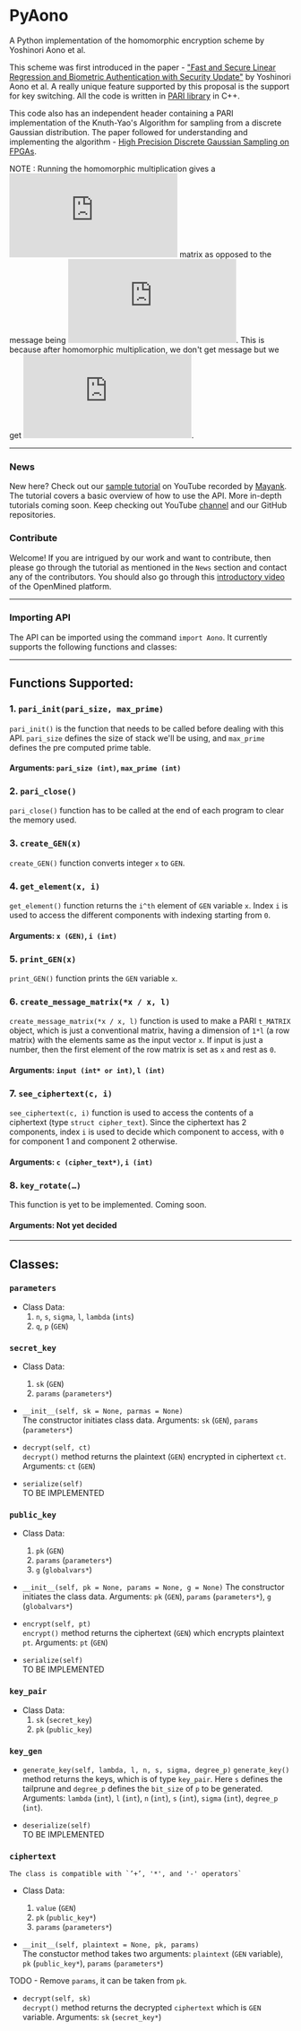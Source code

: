# PyAono
A Python implementation of the homomorphic encryption scheme by Yoshinori Aono et al. 

This scheme was first introduced in the paper - <a href="https://pdfs.semanticscholar.org/73f0/aa4e1b47b55f0f3d8464f61750e559067c56.pdf">"Fast and Secure Linear Regression and Biometric Authentication with Security Update"</a> by Yoshinori Aono et al. A really unique feature supported by this proposal is the support for key switching. All the code is written in <a href="http://pari.math.u-bordeaux.fr/">PARI library</a> in C++.

This code also has an independent header containing a PARI implementation of the Knuth-Yao's Algorithm for sampling from a discrete Gaussian distribution. The paper followed for understanding and implementing the algorithm - <a href="https://www.esat.kuleuven.be/cosic/publications/article-2372.pdf">High Precision Discrete Gaussian Sampling on FPGAs</a>.

NOTE : Running the homomorphic multiplication gives a ![equation](http://latex.codecogs.com/gif.latex?%24l*l%24) matrix as opposed to the message being ![equation](http://latex.codecogs.com/gif.latex?%241*l%24). This is because after homomorphic multiplication, we don't get message but we get ![equation](http://latex.codecogs.com/gif.latex?%24m%5ET*m%24).

--------

### News
New here? Check out our <a href="https://www.youtube.com/watch?v=jKKafEBx5P4">sample tutorial</a> on YouTube recorded by <a href="https://github.com/mayank0403">Mayank</a>. The tutorial covers a basic overview of how to use the API. More in-depth tutorials coming soon. Keep checking out YouTube <a href="https://www.youtube.com/channel/UCzoUqDE_OzYo6lGXtsEbOxQ">channel</a> and our GitHub repositories.

### Contribute
Welcome! If you are intrigued by our work and want to contribute, then please go through the tutorial as mentioned in the `News` section and contact any of the contributors. You should also go through this <a href="https://www.youtube.com/watch?v=sXFmKquiVnk">introductory video</a> of the OpenMined platform.

--------

### Importing API
The API can be imported using the command ```import Aono```. It currently supports the following functions and classes:

--------

## Functions Supported:
### 1. ```pari_init(pari_size, max_prime)```
```pari_init()``` is the function that needs to be called before dealing with this API. `pari_size` defines the size of stack we'll be using, and `max_prime` defines the pre computed prime table. 
#### Arguments: ```pari_size (int)```, ```max_prime (int)```
### 2. ```pari_close()```
```pari_close()``` function has to be called at the end of each program to clear the memory used.
### 3. ```create_GEN(x)```
```create_GEN()``` function converts integer `x` to `GEN`.
### 4. ```get_element(x, i)```
```get_element()``` function returns the `i^th` element of `GEN` variable `x`.  Index `i` is used to access the different components with indexing starting from `0`.
#### Arguments: ```x (GEN)```, ```i (int)```
### 5. ```print_GEN(x)```
```print_GEN()``` function prints the `GEN` variable `x`.
### 6. ```create_message_matrix(*x / x, l)```
```create_message_matrix(*x / x, l)``` function is used to make a PARI `t_MATRIX` object, which is just a conventional matrix, having a dimension of ```1*l``` (a row matrix) with the elements same as the input vector `x`. If input is just a number, then the first element of the row matrix is set as `x` and rest as `0`.
#### Arguments: ```input (int* or int)```, ```l (int)```
### 7. ```see_ciphertext(c, i)```
```see_ciphertext(c, i)``` function is used to access the contents of a ciphertext (type `struct cipher_text`). Since the ciphertext has 2 components, index `i` is used to decide which component to access, with `0` for component 1 and component 2 otherwise.
#### Arguments: ```c (cipher_text*)```, ```i (int)```

### 8. ```key_rotate(…)```
This function is yet to be implemented. Coming soon.
#### Arguments: Not yet decided

--------

## Classes:

### ```parameters```
  * Class Data:
    1. `n`, `s`, `sigma`, `l`, `lambda` (`ints`)
    2. `q`, `p` (`GEN`)

### ```secret_key```
  * Class Data:
    1. `sk` (`GEN`)
    2. `params` (`parameters*`)

  * ```__init__(self, sk = None, parmas = None)```   
    The constructor initiates class data. 
    Arguments: `sk` (`GEN`), `params` (`parameters*`)

  * ```decrypt(self, ct)```   
    ```decrypt()``` method returns the plaintext (`GEN`) encrypted in ciphertext `ct`.    Arguments: `ct` (`GEN`) 

  * ```serialize(self)```   
    TO BE IMPLEMENTED

### ```public_key```
  * Class Data:
    1. `pk` (`GEN`)
    2. `params` (`parameters*`)
    3. `g` (`globalvars*`)

  * ```__init__(self, pk = None, params = None, g = None)``` 
    The constructor initiates the class data. 
    Arguments: `pk` (`GEN`), `params` (`parameters*`), `g` (`globalvars*`)

  * ```encrypt(self, pt)```   
    ```encrypt()``` method returns the ciphertext (`GEN`) which encrypts plaintext `pt`. 
    Arguments: `pt` (`GEN`)

  * ```serialize(self)```   
    TO BE IMPLEMENTED

### ```key_pair```
  * Class Data:
    1. `sk` (`secret_key`)
    2. `pk` (`public_key`)

### ```key_gen```
  * ```generate_key(self, lambda, l, n, s, sigma, degree_p)```
    ```generate_key()``` method returns the keys, which is of type `key_pair`. Here `s` defines the tailprune and `degree_p` defines the `bit_size` of `p` to be generated. Arguments: `lambda` (`int`), `l` (`int`), `n` (`int`), `s` (`int`), `sigma` (`int`), `degree_p` (`int`).

  * ```deserialize(self)```   
    TO BE IMPLEMENTED

### ```ciphertext```   
    The class is compatible with `’+’, '*', and '-' operators`
  * Class Data:
    1. `value` (`GEN`)
    2. `pk` (`public_key*`)
    3. `params` (`parameters*`)

  * ```__init__(self, plaintext = None, pk, params)```  
    The constuctor method takes two arguments: `plaintext` (`GEN` variable), `pk` (`public_key*`), `params` (`parameters*`)

TODO - Remove `params`, it can be taken from `pk`.

  * ```decrypt(self, sk)```  
    ```decrypt()``` method returns the decrypted `ciphertext` which is `GEN` variable. 
Arguments: `sk` (`secret_key*`)




